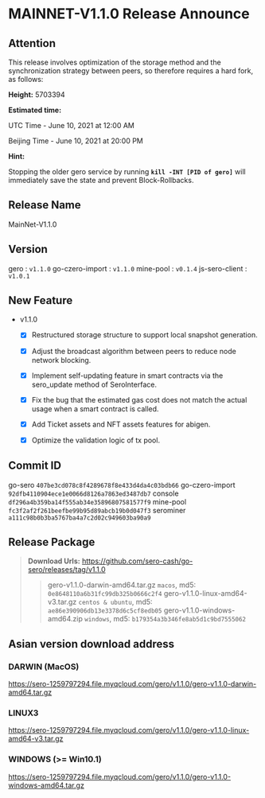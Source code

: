 # MAINNET-V1.1.0 Release Announce



## Attention

This release involves optimization of the storage method and the synchronization strategy between peers,  so therefore requires a hard fork, as follows:

**Height:** 5703394 

**Estimated time:**

  UTC Time - June 10, 2021 at 12:00 AM

  Beijing Time - June 10, 2021 at 20:00 PM

**Hint:**

  Stopping the older gero service by running **`kill -INT [PID of gero]`** will immediately save the state and prevent Block-Rollbacks.



## Release Name

MainNet-V1.1.0




## Version

gero :  `v1.1.0`
go-czero-import :  `v1.1.0`
mine-pool :  `v0.1.4`
js-sero-client :  `v1.0.1`



## New Feature

* v1.1.0
  - [x] Restructured storage structure to support local snapshot generation.
  - [x] Adjust the broadcast algorithm between peers to reduce node network blocking.
  - [x] Implement self-updating feature in smart contracts via the sero_update method of SeroInterface.
  - [x] Fix the bug that the estimated gas cost does not match the actual usage when a smart contract is called.
  - [x] Add Ticket assets and NFT assets features for abigen.
  - [x] Optimize the validation logic of tx pool.



## Commit ID

go-sero `407be3cd078c8f4289678f8e433d4da4c03bdb66`
go-czero-import `92dfb4110904ece1e0066d8126a7863ed3487db7`
console `df296a4b359ba14f555ab34e35896807581577f9`
mine-pool `fc3f2af2f261beefbe99b95d89abcb19b0d047f3`
serominer `a111c98b0b3ba5767ba4a7c2d02c949603ba90a9`



## Release Package

> **Download Urls:** https://github.com/sero-cash/go-sero/releases/tag/v1.1.0
>
> > gero-v1.1.0-darwin-amd64.tar.gz `macos`, md5: `0e8648110a6b31fc99db325b0666c2f4`
> > gero-v1.1.0-linux-amd64-v3.tar.gz `centos & ubuntu`, md5: `ae86e390906db13e3378d6c5cf8edb05`
> > gero-v1.1.0-windows-amd64.zip `windows`, md5: `b179354a3b346fe8ab5d1c9bd7555062`



## Asian version download address

### DARWIN (MacOS)

https://sero-1259797294.file.myqcloud.com/gero/v1.1.0/gero-v1.1.0-darwin-amd64.tar.gz

### LINUX3

https://sero-1259797294.file.myqcloud.com/gero/v1.1.0/gero-v1.1.0-linux-amd64-v3.tar.gz

### WINDOWS (>= Win10.1)

https://sero-1259797294.file.myqcloud.com/gero/v1.1.0/gero-v1.1.0-windows-amd64.tar.gz

